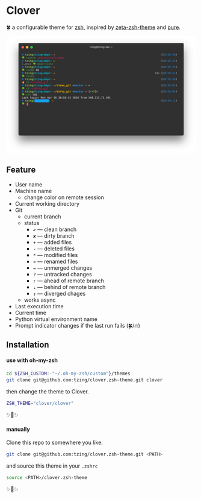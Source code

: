 # Clover

🍀 a configurable theme for [zsh], inspired by [zeta-zsh-theme] and [pure].

![screenshot](./screenshot.png)

[zsh]: https://en.wikipedia.org/wiki/Z_shell
[zeta-zsh-theme]: https://github.com/skylerlee/zeta-zsh-theme
[pure]: https://github.com/sindresorhus/pure


## Feature

- User name
- Machine name
    - change color on remote session
- Current working directory
- Git
    - current branch
    - status
        * `✔` — clean branch
        * `✘` — dirty branch
        * `+` — added files
        * `-` — deleted files
        * `*` — modified files
        * `>` — renamed files
        * `=` — unmerged changes
        * `?` — untracked changes
        * `⇡` — ahead of remote branch
        * `⇣` — behind of remote branch
        * `⇕` — diverged chages
    - works async
- Last execution time
- Current time
- Python virtual environment name
- Prompt indicator changes if the last run fails (🍀/🔥)


## Installation

#### use with oh-my-zsh

```sh
cd ${ZSH_CUSTOM:-"~/.oh-my-zsh/custom"}/themes
git clone git@github.com:tzing/clover.zsh-theme.git clover
```

then change the theme to Clover.

```zsh
ZSH_THEME="clover/clover"
```

✨🍰✨


#### manually

Clone this repo to somewhere you like.

```sh
git clone git@github.com:tzing/clover.zsh-theme.git <PATH>
```

and source this theme in your `.zshrc`

```zsh
source <PATH>/clover.zsh-theme
```

✨🍰✨
